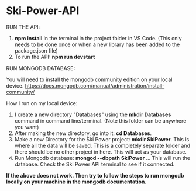 # Ski-Power-API

RUN THE API:

1. **npm install** in the terminal in the project folder in VS Code. (This only needs to be done once or when a new library has been added to the package.json file)
2. To run the API: **npm run devstart**

RUN MONGODB DATABASE:

You will need to install the mongodb community edition on your local device. https://docs.mongodb.com/manual/administration/install-community/

How I run on my local device:
1. I create a new directory "Databases" using the **mkdir Databases** command in command line/terminal. (Note this folder can be anywhere you want)
2. After making the new directory, go into it: **cd Databases**.
3. Make a new Directory for the Ski Power project: **mkdir SkiPower**. This is where all the data will be saved. This is a completely separate folder and there should be no other project in here. This will act as your database.
4. Run Mongodb database: **mongod --dbpath SkiPower** ... This will run the database. Check the Ski Power API terminal to see if it connected.

**If the above does not work. Then try to follow the steps to run mongodb locally on your machine in the mongodb documentation.**
